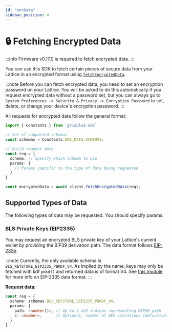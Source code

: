 ```yaml
---
id: "encData"
sidebar_position: 4
---
```


# 🔒 Fetching Encrypted Data

:::info
Firmware v0.17.0 is required to fetch encrypted data.
:::

You can use this SDK to fetch certain pieces of secure data from your Lattice in an encrypted format using [`fetchEncryptedData`](./api/classes/client.Client#fetchencrypteddata).

:::note
Before you can fetch encrypted data, you need to set an encryption password on your Lattice. You will be asked to do this automatically if you request encrypted data without a password set, but you can always go to `System Preferences -> Security & Privacy -> Encryption Password` to set, delete, or change your device's encryption password.
:::

All requests for encrypted data follow the general format:

```ts
import { Constants } from `gridplus-sdk`

// Set of supported schemas
const schemas = Constants.ENC_DATA.SCHEMAS;

// Build request data
const req = {
  schema: // Specify which schema to use
  params: {
    // Params specific to the type of data being requested
  }
}

const encryptedData = await client.fetchEncryptedData(req);
```

## Supported Types of Data

The following types of data may be requested. You should specify params.

### BLS Private Keys (EIP2335)

You may request an encrypted BLS private key of your Lattice's current wallet by providing the BIP39 derivation path. The data format follows [EIP-2335](https://eips.ethereum.org/EIPS/eip-2335).

:::note
Currently, the only available schema is `BLS_KEYSTORE_EIP2335_PBKDF_V4`. As implied by the name, keys may only be fetched with kdf `pbkdf2` and returned data is of format V4. See [this module](https://github.com/ChainSafe/bls-keystore) for more info on EIP-2335 data format.
:::

**Request data:**

```ts
const req = {
  schema: schemas.BLS_KEYSTORE_EIP2335_PBKDF_V4,
  params: {
    path: <number[]>, // Up to 5 u32 indices representing BIP39 path
    c: <number>,      // Optional, number of AES iterations (default=262144)
  }
}
```
